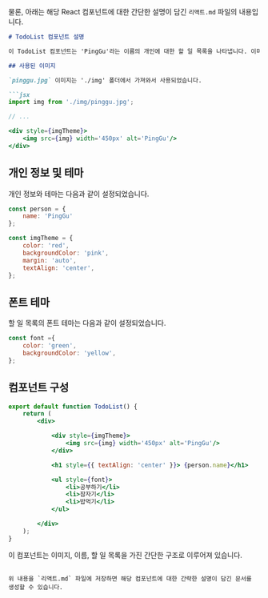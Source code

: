 물론, 아래는 해당 React 컴포넌트에 대한 간단한 설명이 담긴 `리액트.md` 파일의 내용입니다.

```markdown
# TodoList 컴포넌트 설명

이 TodoList 컴포넌트는 'PingGu'라는 이름의 개인에 대한 할 일 목록을 나타냅니다. 이미지, 이름, 그리고 할 일 목록이 포함되어 있습니다.

## 사용된 이미지

`pinggu.jpg` 이미지는 './img' 폴더에서 가져와서 사용되었습니다.

```jsx
import img from './img/pinggu.jpg';

// ...

<div style={imgTheme}>
    <img src={img} width='450px' alt='PingGu'/>
</div>
```

## 개인 정보 및 테마

개인 정보와 테마는 다음과 같이 설정되었습니다.

```jsx
const person = {
    name: 'PingGu'
};

const imgTheme = {
    color: 'red',
    backgroundColor: 'pink',
    margin: 'auto',
    textAlign: 'center',
};
```

## 폰트 테마

할 일 목록의 폰트 테마는 다음과 같이 설정되었습니다.

```jsx
const font ={
    color: 'green',
    backgroundColor: 'yellow',
};
```

## 컴포넌트 구성

```jsx
export default function TodoList() {
    return (
        <div>

            <div style={imgTheme}>
                <img src={img} width='450px' alt='PingGu'/>
            </div>

            <h1 style={{ textAlign: 'center' }}> {person.name}</h1>

            <ul style={font}>
                <li>공부하기</li>
                <li>잠자기</li>
                <li>밥먹기</li>
            </ul>

        </div>
    );
}
```

이 컴포넌트는 이미지, 이름, 할 일 목록을 가진 간단한 구조로 이루어져 있습니다.
```

위 내용을 `리액트.md` 파일에 저장하면 해당 컴포넌트에 대한 간략한 설명이 담긴 문서를 생성할 수 있습니다.